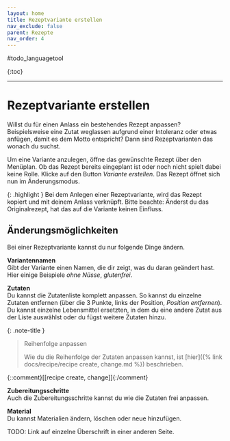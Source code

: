 ```yaml
---
layout: home
title: Rezeptvariante erstellen
nav_exclude: false
parent: Rezepte
nav_order: 4
---
```

#todo_languagetool

   {:toc}

---

# Rezeptvariante erstellen
Willst du für einen Anlass ein bestehendes Rezept anpassen? Beispielsweise eine Zutat weglassen aufgrund einer Intoleranz oder etwas anfügen, damit es dem Motto entspricht? Dann sind Rezeptvarianten das wonach du suchst. 

Um eine Variante anzulegen, öffne das gewünschte Rezept über den Menüplan. Ob das Rezept bereits eingeplant ist oder noch nicht spielt dabei keine Rolle. Klicke auf den Button *Variante erstellen*. Das Rezept öffnet sich nun im Änderungsmodus. 

{: .highlight }
Bei dem Anlegen einer Rezeptvariante, wird das Rezept kopiert und mit deinem Anlass verknüpft. Bitte beachte: Änderst du das Originalrezept, hat das auf die Variante keinen Einfluss.

## Änderungsmöglichkeiten
Bei einer Rezeptvariante kannst du nur folgende Dinge ändern.

**Variantennamen**  
Gibt der Variante einen Namen, die dir zeigt, was du daran geändert hast. Hier einige Beispiele *ohne Nüsse*, *glutenfrei*.

**Zutaten**  
Du kannst die Zutatenliste komplett anpassen. So kannst du einzelne Zutaten entfernen (über die 3 Punkte, links der Position, *Position entfernen*). Du kannst einzelne Lebensmittel ersetzten, in dem du eine andere Zutat aus der Liste auswählst oder du fügst weitere Zutaten hinzu. 

{: .note-title }

> Reihenfolge anpassen
> 
> Wie du die Reihenfolge der Zutaten anpassen kannst, ist [hier]({% link docs/recipe/recipe create, change.md %}) beschrieben.

  {::comment}[[recipe create, change]]{:/comment}

**Zubereitungsschritte**  
Auch die Zubereitungsschritte kannst du wie die Zutaten frei anpassen.

**Material**  
Du kannst Materialien ändern, löschen oder neue hinzufügen.



TODO: Link auf einzelne Überschrift in einer anderen Seite.